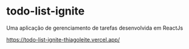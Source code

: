 # todo-list-ignite
Uma aplicação de gerenciamento de tarefas desenvolvida em ReactJs


https://todo-list-ignite-thiagoleite.vercel.app/
